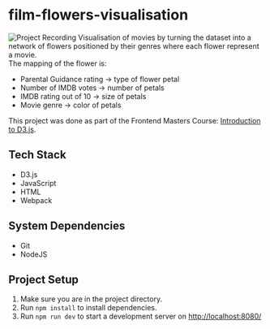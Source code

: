 # film-flowers-visualisation

![Project Recording](./project-recording.gif)
Visualisation of movies by turning the dataset into a network of flowers positioned by their genres where each flower represent a movie. <br>
The mapping of the flower is: <br>

- Parental Guidance rating -> type of flower petal
- Number of IMDB votes -> number of petals
- IMDB rating out of 10 -> size of petals
- Movie genre -> color of petals

This project was done as part of the Frontend Masters Course: [Introduction to D3.js](https://frontendmasters.com/courses/d3/).

## Tech Stack

- D3.js
- JavaScript
- HTML
- Webpack

## System Dependencies

- Git
- NodeJS

## Project Setup

1. Make sure you are in the project directory.
2. Run `npm install` to install dependencies.
3. Run `npm run dev` to start a development server on [http://localhost:8080/](http://localhost:8080/)
